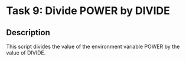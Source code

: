 # Task 9: Divide POWER by DIVIDE

## Description
This script divides the value of the environment variable POWER by the value of DIVIDE.

